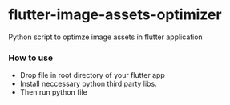 # flutter-image-assets-optimizer
Python script to optimze image assets in flutter application

### How to use

- Drop file in root directory of your flutter app
- Install neccessary python third party libs.
- Then run python file
